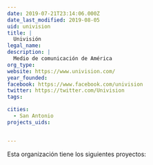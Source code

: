 ```yaml
---
date: 2019-07-21T23:14:06.000Z
date_last_modified: 2019-08-05
uid: univision
title: |
  Univisión
legal_name: 
description: |
  Medio de comunicación de América
org_type: 
website: https://www.univision.com/
year_founded: 
facebook: https://www.facebook.com/univision
twitter: https://twitter.com/Univision
tags:

cities: 
  - San Antonio
projects_uids:


---
```


Esta organización tiene los siguientes proyectos:


